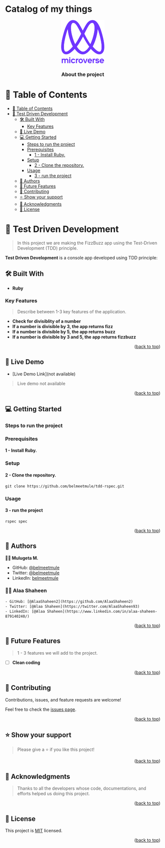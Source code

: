 # Catalog of my things
<a name="readme-top"></a>

<div align="center">

  <img src="murple_logo.png" alt="logo" width="140"  height="auto" />
  <br/>

  <h3><b>About the project</b></h3>

</div>

# 📗 Table of Contents

- [📗 Table of Contents](#-table-of-contents)
- [📖 Test Driven Development ](#-test-driven-development-)
  - [🛠 Built With ](#-built-with-)
    - [Key Features ](#key-features-)
  - [🚀 Live Demo ](#-live-demo-)
  - [💻 Getting Started ](#-getting-started-)
    - [Steps to run the project](#steps-to-run-the-project)
    - [Prerequisites](#prerequisites)
      - [1 - Install Ruby.](#1---install-ruby)
    - [Setup](#setup)
      - [2 - Clone the repository.](#2---clone-the-repository)
    - [Usage](#usage)
      - [3 - run the project](#3---run-the-project)
  - [👤 Authors ](#-authors-)
  - [🔭 Future Features ](#-future-features-)
  - [🤝 Contributing ](#-contributing-)
  - [⭐️ Show your support ](#️-show-your-support-)
  - [🙏 Acknowledgments ](#-acknowledgments-)
  - [📝 License ](#-license-)

<!-- PROJECT DESCRIPTION -->

# 📖 Test Driven Development <a name="about-project"></a>

> In this project we are making the FizzBuzz app using the Test-Driven Development (TDD) principle.

**Test Driven Development** is a console app developed using TDD principle:

## 🛠 Built With <a name="built-with"></a>

- **Ruby**

<!-- Features -->

### Key Features <a name="key-features"></a>

> Describe between 1-3 key features of the application.

- **Check for divisiblity of a number**
- **If a number is divisible by 3, the app returns fizz**
- **If a number is divisible by 5, the app returns buzz**
- **If a number is divisible by 3 and 5, the app returns fizzbuzz**

<p align="right">(<a href="#readme-top">back to top</a>)</p>

<!-- LIVE DEMO -->

## 🚀 Live Demo <a name="live-demo"></a>

- [Live Demo Link](not available)
> Live demo not available

<p align="right">(<a href="#readme-top">back to top</a>)</p>

<!-- GETTING STARTED -->

## 💻 Getting Started <a name="getting-started"></a>

### Steps to run the project

### Prerequisites

#### 1 - Install Ruby.

### Setup

#### 2 - Clone the repository.
```
git clone https://github.com/belmeetmule/tdd-rspec.git
```

### Usage

#### 3 - run the project
```
rspec spec
```

<p align="right">(<a href="#readme-top">back to top</a>)</p>

<!-- AUTHORS -->

## 👤 Authors <a name="authors"></a>

**👨‍💻 Mulugeta M.**

- GitHub: [@belmeetmule](https://github.com/belmeetmule)
- Twitter: [@belmeetmule](https://twitter.com/belmeetmule)
- LinkedIn: [belmeetmule](https://linkedin.com/in/belmeetmule)

### 👩‍💻 Alaa Shaheen

    - GitHub: [@AlaaShaheen2](https://github.com/AlaaShaheen2)
    - Twitter: [@Alaa Shaheen](https://twitter.com/AlaaShaheen93)
    - LinkedIn: [@Alaa Shaheen](https://www.linkedin.com/in/alaa-shaheen-879140240/)

<p align="right">(<a href="#readme-top">back to top</a>)</p>

<!-- FUTURE FEATURES -->

## 🔭 Future Features <a name="future-features"></a>

> 1 - 3 features we will add to the project.

- [ ] **Clean coding**

<p align="right">(<a href="#readme-top">back to top</a>)</p>

<!-- CONTRIBUTING -->

## 🤝 Contributing <a name="contributing"></a>

Contributions, issues, and feature requests are welcome!

Feel free to check the [issues page](../../issues/).

<p align="right">(<a href="#readme-top">back to top</a>)</p>

<!-- SUPPORT -->

## ⭐️ Show your support <a name="support"></a>

> Please give a ⭐️ if you like this project!

<p align="right">(<a href="#readme-top">back to top</a>)</p>

<!-- ACKNOWLEDGEMENTS -->

## 🙏 Acknowledgments <a name="acknowledgements"></a>

> Thanks to all the developers whose code, documentations, and efforts helped us doing this project.

<p align="right">(<a href="#readme-top">back to top</a>)</p>

<!-- LICENSE -->

## 📝 License <a name="license"></a>

This project is [MIT](./MIT.md) licensed.

<p align="right">(<a href="#readme-top">back to top</a>)</p>

